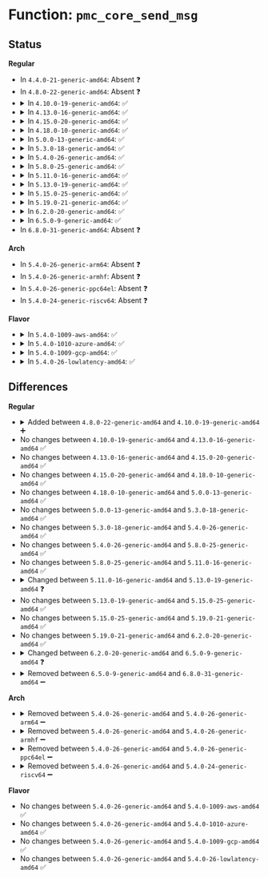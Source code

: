# Function: <code>pmc_core_send_msg</code>

## Status
<b>Regular</b>
<ul>
<li>
In <code>4.4.0-21-generic-amd64</code>: Absent ❓
</li>
<li>
In <code>4.8.0-22-generic-amd64</code>: Absent ❓
</li>
<li>
<details>
<summary>In <code>4.10.0-19-generic-amd64</code>: ✅</summary>

```c
int pmc_core_send_msg(u32 * addr_xram)
```

```json
{
  "name": "pmc_core_send_msg",
  "collision_type": "Unique Static",
  "inline_type": "No",
  "funcs": [
    {
      "addr": 18446744071586686992,
      "name": "pmc_core_send_msg",
      "external": false,
      "loc": "drivers/platform/x86/intel_pmc_core.c:245",
      "file": "drivers/platform/x86/intel_pmc_core.c",
      "inline": "seen, unknown",
      "caller_inline": [],
      "caller_func": [
        "drivers/platform/x86/intel_pmc_core.c:pmc_core_pll_show",
        "drivers/platform/x86/intel_pmc_core.c:pmc_core_mphy_pg_sts_show",
        "drivers/platform/x86/intel_pmc_core.c:pmc_core_mphy_pg_sts_show"
      ]
    }
  ],
  "symbols": [
    {
      "addr": 18446744071586686992,
      "name": "pmc_core_send_msg",
      "section": ".text",
      "bind": "STB_LOCAL",
      "size": 162
    }
  ]
}
```
</details>
</li>
<li>
<details>
<summary>In <code>4.13.0-16-generic-amd64</code>: ✅</summary>

```c
int pmc_core_send_msg(u32 * addr_xram)
```

```json
{
  "name": "pmc_core_send_msg",
  "collision_type": "Unique Static",
  "inline_type": "No",
  "funcs": [
    {
      "addr": 18446744071586811024,
      "name": "pmc_core_send_msg",
      "external": false,
      "loc": "drivers/platform/x86/intel_pmc_core.c:243",
      "file": "drivers/platform/x86/intel_pmc_core.c",
      "inline": "seen, unknown",
      "caller_inline": [],
      "caller_func": [
        "drivers/platform/x86/intel_pmc_core.c:pmc_core_pll_show",
        "drivers/platform/x86/intel_pmc_core.c:pmc_core_mphy_pg_sts_show",
        "drivers/platform/x86/intel_pmc_core.c:pmc_core_mphy_pg_sts_show"
      ]
    }
  ],
  "symbols": [
    {
      "addr": 18446744071586811024,
      "name": "pmc_core_send_msg",
      "section": ".text",
      "bind": "STB_LOCAL",
      "size": 105
    }
  ]
}
```
</details>
</li>
<li>
<details>
<summary>In <code>4.15.0-20-generic-amd64</code>: ✅</summary>

```c
int pmc_core_send_msg(u32 * addr_xram)
```

```json
{
  "name": "pmc_core_send_msg",
  "collision_type": "Unique Static",
  "inline_type": "No",
  "funcs": [
    {
      "addr": 18446744071587295760,
      "name": "pmc_core_send_msg",
      "external": false,
      "loc": "drivers/platform/x86/intel_pmc_core.c:304",
      "file": "drivers/platform/x86/intel_pmc_core.c",
      "inline": "seen, unknown",
      "caller_inline": [],
      "caller_func": [
        "drivers/platform/x86/intel_pmc_core.c:pmc_core_pll_show",
        "drivers/platform/x86/intel_pmc_core.c:pmc_core_mphy_pg_sts_show",
        "drivers/platform/x86/intel_pmc_core.c:pmc_core_mphy_pg_sts_show"
      ]
    }
  ],
  "symbols": [
    {
      "addr": 18446744071587295760,
      "name": "pmc_core_send_msg",
      "section": ".text",
      "bind": "STB_LOCAL",
      "size": 105
    }
  ]
}
```
</details>
</li>
<li>
<details>
<summary>In <code>4.18.0-10-generic-amd64</code>: ✅</summary>

```c
int pmc_core_send_msg(u32 * addr_xram)
```

```json
{
  "name": "pmc_core_send_msg",
  "collision_type": "Unique Static",
  "inline_type": "No",
  "funcs": [
    {
      "addr": 18446744071587598480,
      "name": "pmc_core_send_msg",
      "external": false,
      "loc": "drivers/platform/x86/intel_pmc_core.c:304",
      "file": "drivers/platform/x86/intel_pmc_core.c",
      "inline": "seen, unknown",
      "caller_inline": [],
      "caller_func": [
        "drivers/platform/x86/intel_pmc_core.c:pmc_core_pll_show",
        "drivers/platform/x86/intel_pmc_core.c:pmc_core_mphy_pg_sts_show",
        "drivers/platform/x86/intel_pmc_core.c:pmc_core_mphy_pg_sts_show"
      ]
    }
  ],
  "symbols": [
    {
      "addr": 18446744071587598480,
      "name": "pmc_core_send_msg",
      "section": ".text",
      "bind": "STB_LOCAL",
      "size": 105
    }
  ]
}
```
</details>
</li>
<li>
<details>
<summary>In <code>5.0.0-13-generic-amd64</code>: ✅</summary>

```c
int pmc_core_send_msg(u32 * addr_xram)
```

```json
{
  "name": "pmc_core_send_msg",
  "collision_type": "Unique Static",
  "inline_type": "No",
  "funcs": [
    {
      "addr": 18446744071587726304,
      "name": "pmc_core_send_msg",
      "external": false,
      "loc": "drivers/platform/x86/intel_pmc_core.c:400",
      "file": "drivers/platform/x86/intel_pmc_core.c",
      "inline": "seen, unknown",
      "caller_inline": [],
      "caller_func": [
        "drivers/platform/x86/intel_pmc_core.c:pmc_core_pll_show",
        "drivers/platform/x86/intel_pmc_core.c:pmc_core_mphy_pg_show",
        "drivers/platform/x86/intel_pmc_core.c:pmc_core_mphy_pg_show"
      ]
    }
  ],
  "symbols": [
    {
      "addr": 18446744071587726304,
      "name": "pmc_core_send_msg",
      "section": ".text",
      "bind": "STB_LOCAL",
      "size": 105
    }
  ]
}
```
</details>
</li>
<li>
<details>
<summary>In <code>5.3.0-18-generic-amd64</code>: ✅</summary>

```c
int pmc_core_send_msg(u32 * addr_xram)
```

```json
{
  "name": "pmc_core_send_msg",
  "collision_type": "Unique Static",
  "inline_type": "No",
  "funcs": [
    {
      "addr": 18446744071588008320,
      "name": "pmc_core_send_msg",
      "external": false,
      "loc": "drivers/platform/x86/intel_pmc_core.c:453",
      "file": "drivers/platform/x86/intel_pmc_core.c",
      "inline": "seen, unknown",
      "caller_inline": [],
      "caller_func": [
        "drivers/platform/x86/intel_pmc_core.c:pmc_core_pll_show",
        "drivers/platform/x86/intel_pmc_core.c:pmc_core_mphy_pg_show",
        "drivers/platform/x86/intel_pmc_core.c:pmc_core_mphy_pg_show"
      ]
    }
  ],
  "symbols": [
    {
      "addr": 18446744071588008320,
      "name": "pmc_core_send_msg",
      "section": ".text",
      "bind": "STB_LOCAL",
      "size": 105
    }
  ]
}
```
</details>
</li>
<li>
<details>
<summary>In <code>5.4.0-26-generic-amd64</code>: ✅</summary>

```c
int pmc_core_send_msg(u32 * addr_xram)
```

```json
{
  "name": "pmc_core_send_msg",
  "collision_type": "Unique Static",
  "inline_type": "No",
  "funcs": [
    {
      "addr": 18446744071588215968,
      "name": "pmc_core_send_msg",
      "external": false,
      "loc": "drivers/platform/x86/intel_pmc_core.c:454",
      "file": "drivers/platform/x86/intel_pmc_core.c",
      "inline": "seen, unknown",
      "caller_inline": [],
      "caller_func": [
        "drivers/platform/x86/intel_pmc_core.c:pmc_core_pll_show",
        "drivers/platform/x86/intel_pmc_core.c:pmc_core_mphy_pg_show",
        "drivers/platform/x86/intel_pmc_core.c:pmc_core_mphy_pg_show"
      ]
    }
  ],
  "symbols": [
    {
      "addr": 18446744071588215968,
      "name": "pmc_core_send_msg",
      "section": ".text",
      "bind": "STB_LOCAL",
      "size": 105
    }
  ]
}
```
</details>
</li>
<li>
<details>
<summary>In <code>5.8.0-25-generic-amd64</code>: ✅</summary>

```c
int pmc_core_send_msg(u32 * addr_xram)
```

```json
{
  "name": "pmc_core_send_msg",
  "collision_type": "Unique Static",
  "inline_type": "No",
  "funcs": [
    {
      "addr": 18446744071589084416,
      "name": "pmc_core_send_msg",
      "external": false,
      "loc": "drivers/platform/x86/intel_pmc_core.c:744",
      "file": "drivers/platform/x86/intel_pmc_core.c",
      "inline": "seen, unknown",
      "caller_inline": [],
      "caller_func": [
        "drivers/platform/x86/intel_pmc_core.c:pmc_core_pll_show",
        "drivers/platform/x86/intel_pmc_core.c:pmc_core_mphy_pg_show",
        "drivers/platform/x86/intel_pmc_core.c:pmc_core_mphy_pg_show"
      ]
    }
  ],
  "symbols": [
    {
      "addr": 18446744071589084416,
      "name": "pmc_core_send_msg",
      "section": ".text",
      "bind": "STB_LOCAL",
      "size": 105
    }
  ]
}
```
</details>
</li>
<li>
<details>
<summary>In <code>5.11.0-16-generic-amd64</code>: ✅</summary>

```c
int pmc_core_send_msg(u32 * addr_xram)
```

```json
{
  "name": "pmc_core_send_msg",
  "collision_type": "Unique Static",
  "inline_type": "No",
  "funcs": [
    {
      "addr": 18446744071589085312,
      "name": "pmc_core_send_msg",
      "external": false,
      "loc": "drivers/platform/x86/intel_pmc_core.c:756",
      "file": "drivers/platform/x86/intel_pmc_core.c",
      "inline": "seen, unknown",
      "caller_inline": [],
      "caller_func": [
        "drivers/platform/x86/intel_pmc_core.c:pmc_core_pll_show",
        "drivers/platform/x86/intel_pmc_core.c:pmc_core_mphy_pg_show",
        "drivers/platform/x86/intel_pmc_core.c:pmc_core_mphy_pg_show"
      ]
    }
  ],
  "symbols": [
    {
      "addr": 18446744071589085312,
      "name": "pmc_core_send_msg",
      "section": ".text",
      "bind": "STB_LOCAL",
      "size": 105
    }
  ]
}
```
</details>
</li>
<li>
<details>
<summary>In <code>5.13.0-19-generic-amd64</code>: ✅</summary>

```c
int pmc_core_send_msg(struct pmc_dev * pmcdev, u32 * addr_xram)
```

```json
{
  "name": "pmc_core_send_msg",
  "collision_type": "Unique Static",
  "inline_type": "No",
  "funcs": [
    {
      "addr": 18446744071588975568,
      "name": "pmc_core_send_msg",
      "external": false,
      "loc": "drivers/platform/x86/intel_pmc_core.c:921",
      "file": "drivers/platform/x86/intel_pmc_core.c",
      "inline": "seen, unknown",
      "caller_inline": [],
      "caller_func": [
        "drivers/platform/x86/intel_pmc_core.c:pmc_core_pll_show",
        "drivers/platform/x86/intel_pmc_core.c:pmc_core_mphy_pg_show",
        "drivers/platform/x86/intel_pmc_core.c:pmc_core_mphy_pg_show"
      ]
    }
  ],
  "symbols": [
    {
      "addr": 18446744071588975568,
      "name": "pmc_core_send_msg",
      "section": ".text",
      "bind": "STB_LOCAL",
      "size": 112
    }
  ]
}
```
</details>
</li>
<li>
<details>
<summary>In <code>5.15.0-25-generic-amd64</code>: ✅</summary>

```c
int pmc_core_send_msg(struct pmc_dev * pmcdev, u32 * addr_xram)
```

```json
{
  "name": "pmc_core_send_msg",
  "collision_type": "Unique Static",
  "inline_type": "No",
  "funcs": [
    {
      "addr": 18446744071589684976,
      "name": "pmc_core_send_msg",
      "external": false,
      "loc": "drivers/platform/x86/intel/pmc/core.c:1221",
      "file": "drivers/platform/x86/intel/pmc/core.c",
      "inline": "seen, unknown",
      "caller_inline": [],
      "caller_func": [
        "drivers/platform/x86/intel/pmc/core.c:pmc_core_pll_show",
        "drivers/platform/x86/intel/pmc/core.c:pmc_core_mphy_pg_show",
        "drivers/platform/x86/intel/pmc/core.c:pmc_core_mphy_pg_show"
      ]
    }
  ],
  "symbols": [
    {
      "addr": 18446744071589684976,
      "name": "pmc_core_send_msg",
      "section": ".text",
      "bind": "STB_LOCAL",
      "size": 112
    }
  ]
}
```
</details>
</li>
<li>
<details>
<summary>In <code>5.19.0-21-generic-amd64</code>: ✅</summary>

```c
int pmc_core_send_msg(struct pmc_dev * pmcdev, u32 * addr_xram)
```

```json
{
  "name": "pmc_core_send_msg",
  "collision_type": "Unique Static",
  "inline_type": "No",
  "funcs": [
    {
      "addr": 18446744071591190000,
      "name": "pmc_core_send_msg",
      "external": false,
      "loc": "drivers/platform/x86/intel/pmc/core.c:1221",
      "file": "drivers/platform/x86/intel/pmc/core.c",
      "inline": "seen, unknown",
      "caller_inline": [],
      "caller_func": [
        "drivers/platform/x86/intel/pmc/core.c:pmc_core_pll_show",
        "drivers/platform/x86/intel/pmc/core.c:pmc_core_mphy_pg_show",
        "drivers/platform/x86/intel/pmc/core.c:pmc_core_mphy_pg_show"
      ]
    }
  ],
  "symbols": [
    {
      "addr": 18446744071591190000,
      "name": "pmc_core_send_msg",
      "section": ".text",
      "bind": "STB_LOCAL",
      "size": 122
    }
  ]
}
```
</details>
</li>
<li>
<details>
<summary>In <code>6.2.0-20-generic-amd64</code>: ✅</summary>

```c
int pmc_core_send_msg(struct pmc_dev * pmcdev, u32 * addr_xram)
```

```json
{
  "name": "pmc_core_send_msg",
  "collision_type": "Unique Static",
  "inline_type": "No",
  "funcs": [
    {
      "addr": 18446744071592927120,
      "name": "pmc_core_send_msg",
      "external": false,
      "loc": "drivers/platform/x86/intel/pmc/core.c:329",
      "file": "drivers/platform/x86/intel/pmc/core.c",
      "inline": "seen, unknown",
      "caller_inline": [],
      "caller_func": [
        "drivers/platform/x86/intel/pmc/core.c:pmc_core_pll_show",
        "drivers/platform/x86/intel/pmc/core.c:pmc_core_mphy_pg_show",
        "drivers/platform/x86/intel/pmc/core.c:pmc_core_mphy_pg_show"
      ]
    }
  ],
  "symbols": [
    {
      "addr": 18446744071592927120,
      "name": "pmc_core_send_msg",
      "section": ".text",
      "bind": "STB_LOCAL",
      "size": 122
    }
  ]
}
```
</details>
</li>
<li>
<details>
<summary>In <code>6.5.0-9-generic-amd64</code>: ✅</summary>

```c
int pmc_core_send_msg(struct pmc * pmc, u32 * addr_xram)
```

```json
{
  "name": "pmc_core_send_msg",
  "collision_type": "Unique Static",
  "inline_type": "No",
  "funcs": [
    {
      "addr": 18446744071593375536,
      "name": "pmc_core_send_msg",
      "external": false,
      "loc": "drivers/platform/x86/intel/pmc/core.c:352",
      "file": "drivers/platform/x86/intel/pmc/core.c",
      "inline": "seen, unknown",
      "caller_inline": [],
      "caller_func": [
        "drivers/platform/x86/intel/pmc/core.c:pmc_core_pll_show",
        "drivers/platform/x86/intel/pmc/core.c:pmc_core_mphy_pg_show",
        "drivers/platform/x86/intel/pmc/core.c:pmc_core_mphy_pg_show"
      ]
    }
  ],
  "symbols": [
    {
      "addr": 18446744071593375536,
      "name": "pmc_core_send_msg",
      "section": ".text",
      "bind": "STB_LOCAL",
      "size": 119
    }
  ]
}
```
</details>
</li>
<li>
In <code>6.8.0-31-generic-amd64</code>: Absent ❓
</li>
</ul>
<b>Arch</b>
<ul>
<li>
In <code>5.4.0-26-generic-arm64</code>: Absent ❓
</li>
<li>
In <code>5.4.0-26-generic-armhf</code>: Absent ❓
</li>
<li>
In <code>5.4.0-26-generic-ppc64el</code>: Absent ❓
</li>
<li>
In <code>5.4.0-24-generic-riscv64</code>: Absent ❓
</li>
</ul>
<b>Flavor</b>
<ul>
<li>
<details>
<summary>In <code>5.4.0-1009-aws-amd64</code>: ✅</summary>

```c
int pmc_core_send_msg(u32 * addr_xram)
```

```json
{
  "name": "pmc_core_send_msg",
  "collision_type": "Unique Static",
  "inline_type": "No",
  "funcs": [
    {
      "addr": 18446744071587827664,
      "name": "pmc_core_send_msg",
      "external": false,
      "loc": "drivers/platform/x86/intel_pmc_core.c:454",
      "file": "drivers/platform/x86/intel_pmc_core.c",
      "inline": "seen, unknown",
      "caller_inline": [],
      "caller_func": [
        "drivers/platform/x86/intel_pmc_core.c:pmc_core_pll_show",
        "drivers/platform/x86/intel_pmc_core.c:pmc_core_mphy_pg_show",
        "drivers/platform/x86/intel_pmc_core.c:pmc_core_mphy_pg_show"
      ]
    }
  ],
  "symbols": [
    {
      "addr": 18446744071587827664,
      "name": "pmc_core_send_msg",
      "section": ".text",
      "bind": "STB_LOCAL",
      "size": 105
    }
  ]
}
```
</details>
</li>
<li>
<details>
<summary>In <code>5.4.0-1010-azure-amd64</code>: ✅</summary>

```c
int pmc_core_send_msg(u32 * addr_xram)
```

```json
{
  "name": "pmc_core_send_msg",
  "collision_type": "Unique Static",
  "inline_type": "No",
  "funcs": [
    {
      "addr": 18446744071587537552,
      "name": "pmc_core_send_msg",
      "external": false,
      "loc": "drivers/platform/x86/intel_pmc_core.c:454",
      "file": "drivers/platform/x86/intel_pmc_core.c",
      "inline": "seen, unknown",
      "caller_inline": [],
      "caller_func": [
        "drivers/platform/x86/intel_pmc_core.c:pmc_core_pll_show",
        "drivers/platform/x86/intel_pmc_core.c:pmc_core_mphy_pg_show",
        "drivers/platform/x86/intel_pmc_core.c:pmc_core_mphy_pg_show"
      ]
    }
  ],
  "symbols": [
    {
      "addr": 18446744071587537552,
      "name": "pmc_core_send_msg",
      "section": ".text",
      "bind": "STB_LOCAL",
      "size": 105
    }
  ]
}
```
</details>
</li>
<li>
<details>
<summary>In <code>5.4.0-1009-gcp-amd64</code>: ✅</summary>

```c
int pmc_core_send_msg(u32 * addr_xram)
```

```json
{
  "name": "pmc_core_send_msg",
  "collision_type": "Unique Static",
  "inline_type": "No",
  "funcs": [
    {
      "addr": 18446744071588170448,
      "name": "pmc_core_send_msg",
      "external": false,
      "loc": "drivers/platform/x86/intel_pmc_core.c:454",
      "file": "drivers/platform/x86/intel_pmc_core.c",
      "inline": "seen, unknown",
      "caller_inline": [],
      "caller_func": [
        "drivers/platform/x86/intel_pmc_core.c:pmc_core_pll_show",
        "drivers/platform/x86/intel_pmc_core.c:pmc_core_mphy_pg_show",
        "drivers/platform/x86/intel_pmc_core.c:pmc_core_mphy_pg_show"
      ]
    }
  ],
  "symbols": [
    {
      "addr": 18446744071588170448,
      "name": "pmc_core_send_msg",
      "section": ".text",
      "bind": "STB_LOCAL",
      "size": 105
    }
  ]
}
```
</details>
</li>
<li>
<details>
<summary>In <code>5.4.0-26-lowlatency-amd64</code>: ✅</summary>

```c
int pmc_core_send_msg(u32 * addr_xram)
```

```json
{
  "name": "pmc_core_send_msg",
  "collision_type": "Unique Static",
  "inline_type": "No",
  "funcs": [
    {
      "addr": 18446744071588288304,
      "name": "pmc_core_send_msg",
      "external": false,
      "loc": "drivers/platform/x86/intel_pmc_core.c:454",
      "file": "drivers/platform/x86/intel_pmc_core.c",
      "inline": "seen, unknown",
      "caller_inline": [],
      "caller_func": [
        "drivers/platform/x86/intel_pmc_core.c:pmc_core_pll_show",
        "drivers/platform/x86/intel_pmc_core.c:pmc_core_mphy_pg_show",
        "drivers/platform/x86/intel_pmc_core.c:pmc_core_mphy_pg_show"
      ]
    }
  ],
  "symbols": [
    {
      "addr": 18446744071588288304,
      "name": "pmc_core_send_msg",
      "section": ".text",
      "bind": "STB_LOCAL",
      "size": 105
    }
  ]
}
```
</details>
</li>
</ul>

## Differences
<b>Regular</b>
<ul>
<li>
<details>
<summary>Added between <code>4.8.0-22-generic-amd64</code> and <code>4.10.0-19-generic-amd64</code> ➕</summary>

```c
int pmc_core_send_msg(u32 * addr_xram)
```
</details>
</li>
<li>
No changes between <code>4.10.0-19-generic-amd64</code> and <code>4.13.0-16-generic-amd64</code> ✅
</li>
<li>
No changes between <code>4.13.0-16-generic-amd64</code> and <code>4.15.0-20-generic-amd64</code> ✅
</li>
<li>
No changes between <code>4.15.0-20-generic-amd64</code> and <code>4.18.0-10-generic-amd64</code> ✅
</li>
<li>
No changes between <code>4.18.0-10-generic-amd64</code> and <code>5.0.0-13-generic-amd64</code> ✅
</li>
<li>
No changes between <code>5.0.0-13-generic-amd64</code> and <code>5.3.0-18-generic-amd64</code> ✅
</li>
<li>
No changes between <code>5.3.0-18-generic-amd64</code> and <code>5.4.0-26-generic-amd64</code> ✅
</li>
<li>
No changes between <code>5.4.0-26-generic-amd64</code> and <code>5.8.0-25-generic-amd64</code> ✅
</li>
<li>
No changes between <code>5.8.0-25-generic-amd64</code> and <code>5.11.0-16-generic-amd64</code> ✅
</li>
<li>
<details>
<summary>Changed between <code>5.11.0-16-generic-amd64</code> and <code>5.13.0-19-generic-amd64</code> ❓</summary>
<ul>
<li>
<b>Param added. </b>
<code>struct pmc_dev * pmcdev</code>
</li>
<li>
<b>Param reordered. </b>
<code>addr_xram</code> ➡️ <code>pmcdev, addr_xram</code>
</li>
</ul>
</details>
</li>
<li>
No changes between <code>5.13.0-19-generic-amd64</code> and <code>5.15.0-25-generic-amd64</code> ✅
</li>
<li>
No changes between <code>5.15.0-25-generic-amd64</code> and <code>5.19.0-21-generic-amd64</code> ✅
</li>
<li>
No changes between <code>5.19.0-21-generic-amd64</code> and <code>6.2.0-20-generic-amd64</code> ✅
</li>
<li>
<details>
<summary>Changed between <code>6.2.0-20-generic-amd64</code> and <code>6.5.0-9-generic-amd64</code> ❓</summary>
<ul>
<li>
<b>Param added. </b>
<code>struct pmc * pmc</code>
</li>
<li>
<b>Param removed. </b>
<code>struct pmc_dev * pmcdev</code>
</li>
</ul>
</details>
</li>
<li>
<details>
<summary>Removed between <code>6.5.0-9-generic-amd64</code> and <code>6.8.0-31-generic-amd64</code> ➖</summary>

```c
int pmc_core_send_msg(struct pmc * pmc, u32 * addr_xram)
```
</details>
</li>
</ul>
<b>Arch</b>
<ul>
<li>
<details>
<summary>Removed between <code>5.4.0-26-generic-amd64</code> and <code>5.4.0-26-generic-arm64</code> ➖</summary>

```c
int pmc_core_send_msg(u32 * addr_xram)
```
</details>
</li>
<li>
<details>
<summary>Removed between <code>5.4.0-26-generic-amd64</code> and <code>5.4.0-26-generic-armhf</code> ➖</summary>

```c
int pmc_core_send_msg(u32 * addr_xram)
```
</details>
</li>
<li>
<details>
<summary>Removed between <code>5.4.0-26-generic-amd64</code> and <code>5.4.0-26-generic-ppc64el</code> ➖</summary>

```c
int pmc_core_send_msg(u32 * addr_xram)
```
</details>
</li>
<li>
<details>
<summary>Removed between <code>5.4.0-26-generic-amd64</code> and <code>5.4.0-24-generic-riscv64</code> ➖</summary>

```c
int pmc_core_send_msg(u32 * addr_xram)
```
</details>
</li>
</ul>
<b>Flavor</b>
<ul>
<li>
No changes between <code>5.4.0-26-generic-amd64</code> and <code>5.4.0-1009-aws-amd64</code> ✅
</li>
<li>
No changes between <code>5.4.0-26-generic-amd64</code> and <code>5.4.0-1010-azure-amd64</code> ✅
</li>
<li>
No changes between <code>5.4.0-26-generic-amd64</code> and <code>5.4.0-1009-gcp-amd64</code> ✅
</li>
<li>
No changes between <code>5.4.0-26-generic-amd64</code> and <code>5.4.0-26-lowlatency-amd64</code> ✅
</li>
</ul>
